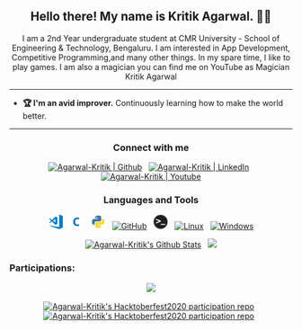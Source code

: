 <h2 align="center">Hello there! My name is Kritik Agarwal. 👋🤓</h2>
<p align="center">I am a 2nd Year undergraduate student at CMR University - School of Engineering & Technology, Bengaluru. I am interested in App Development, Competitive Programming,and many other things.
In my spare time, I like to play games. I am also a magician you can find me on YouTube as Magician Kritik Agarwal</p>


------------------------------------------------------------------------------------------------------------------------------------------------------------------------------
* **🏆 I'm an avid improver.** Continuously learning how to make the world better.
-----------------------------------------------------------------------------------------------------------------------------------------------------------------------------
<h3 align="center">Connect with me</h3>
<p align="center">
  <a href="https://www.github.com/Agarwal-Kritik"><img alt="Agarwal-Kritik | Github" width="25px" src="https://www.flaticon.com/svg/static/icons/svg/25/25231.svg"></a>&nbsp;&nbsp;
  <a href="https://www.linkedin.com/in/kritik-agarwal-395620145/"><img alt="Agarwal-Kritik | LinkedIn" width="25px" src="https://www.flaticon.com/svg/static/icons/svg/61/61109.svg"></a>&nbsp;&nbsp;
  <a href="https://www.youtube.com/channel/UCfDHSnzsiwav9pN2X7cpvAQ/"><img alt="Agarwal-Kritik | Youtube" height="25px" src="https://www.flaticon.com/svg/static/icons/svg/733/733646.svg"></a>
</p>


<h3 align="center">Languages and Tools</h3>
<p align="center">
  <a href="https://www.google.com/search?&q=Visual+Studio+Code"><img alt="Visual Studio Code" width="26px" src="https://raw.githubusercontent.com/github/explore/80688e429a7d4ef2fca1e82350fe8e3517d3494d/topics/visual-studio-code/visual-studio-code.png"></a>&nbsp;&nbsp;
  <a href="https://www.google.com/search?&q=C+Programming"><img alt="C" width="26px" src="https://raw.githubusercontent.com/PKief/vscode-material-icon-theme/master/icons/c.svg"></a>&nbsp;&nbsp;
<a href="https://www.google.com/search?&q=Python"><img alt="Python" width="26px" src="https://raw.githubusercontent.com/PKief/vscode-material-icon-theme/master/icons/python.svg"></a>&nbsp;&nbsp;
<a href="https://www.google.com/search?&q=Github"><img alt="GitHub" width="26px" src="https://www.flaticon.com/svg/static/icons/svg/25/25231.svg" /></a>&nbsp;&nbsp;
  <a href="https://www.google.com/search?&q=command+line+interface"><img alt="Terminal" width="26px" src="https://raw.githubusercontent.com/github/explore/80688e429a7d4ef2fca1e82350fe8e3517d3494d/topics/terminal/terminal.png"></a>&nbsp;&nbsp;
  <a href="https://www.google.com/search?&q=Linux"><img alt="Linux" width="26px" src="https://www.flaticon.com/svg/static/icons/svg/25/25719.svg"></a>&nbsp;&nbsp;
  <a href="https://www.google.com/search?&q=Windows"><img alt="Windows" width="26px" src="https://www.flaticon.com/svg/static/icons/svg/732/732076.svg">
</p>
  
  
<p align="center">
  <a href="https://www.github.com/Agarwal-Kritik"><img alt="Agarwal-Kritik's Github Stats" src="https://github-readme-stats.vercel.app/api?username=Agarwal-Kritik&show_icons=true&hide_border=true&include_all_commits=true&theme=vue"></a>&nbsp;&nbsp;
  <a href="https://www.github.com/Agarwal-Kritik"><img src="https://github-readme-stats.vercel.app/api/top-langs/?username=Agarwal-Kritik&exclude_repo=github-readme-stats,Agarwal-Kritik&hide_border=true&theme=vue"></a>
</p>


### Participations:
<p align="center">
<img height="100" width="auto" src="https://cd.foundation/wp-content/uploads/sites/78/2020/09/Logo-Sponsors-Light.svg" /><br>
</p>
<p align="center">
  <a href="https://github.com/keshavsingh4522/hacktoberfest2020"><img alt="Agarwal-Kritik's Hacktoberfest2020 participation repo" src="https://github-readme-stats.vercel.app/api/pin/?username=keshavsingh4522&repo=hacktoberfest2020&theme=vue&show_owner=true"></a>&nbsp;&nbsp;
  <a href="https://github.com/24Cipher/Code-for-HacktoberFest2020"><img alt="Agarwal-Kritik's Hacktoberfest2020 participation repo" src="https://github-readme-stats.vercel.app/api/pin/?username=24Cipher&repo=Code-for-HacktoberFest2020&theme=vue&show_owner=true"></a>&nbsp;&nbsp;
</p>

